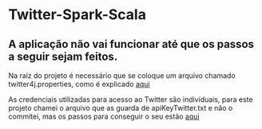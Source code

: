 # Twitter-Spark-Scala

## A aplicação não vai funcionar até que os passos a seguir sejam feitos.

Na raiz do projeto é necessário que se coloque um arquivo chamado twitter4j.properties, como é explicado [aqui](http://twitter4j.org/en/configuration.html) <br>

As credenciais utilizadas para acesso ao Twitter são indivíduais, para este projeto  chamei o arquivo que as guarda de apiKeyTwitter.txt e não o  <br>
commitei, mas os passos para conseguir o seu estão [aqui](https://developer.twitter.com/en/docs/basics/authentication/oauth-2-0/application-only)

